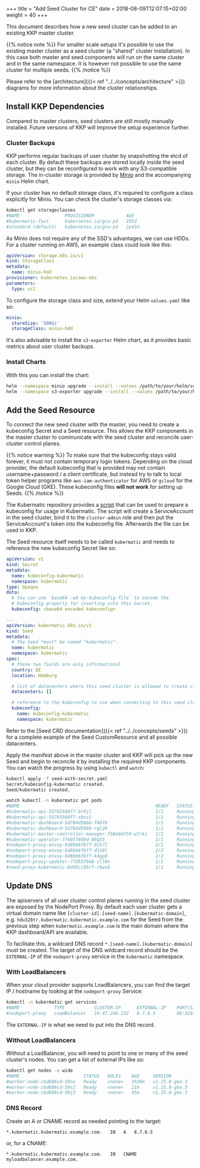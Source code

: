 +++
title = "Add Seed Cluster for CE"
date = 2018-08-09T12:07:15+02:00
weight = 40
+++

This document describes how a new seed cluster can be added to an existing KKP master cluster.

{{% notice note %}}
For smaller scale setups it's possible to use the existing master cluster as a seed cluster (a "shared"
cluster installation). In this case both master and seed components will run on the same cluster and in
the same namespace. It is however not possible to use the same cluster for multiple seeds.
{{% /notice %}}

Please refer to the [architecture]({{< ref "../../concepts/architecture" >}}) diagrams for more information
about the cluster relationships.

## Install KKP Dependencies

Compared to master clusters, seed clusters are still mostly manually installed. Future versions of KKP
will improve the setup experience further.

### Cluster Backups

KKP performs regular backups of user cluster by snapshotting the etcd of each cluster. By default these backups
are stored locally inside the seed cluster, but they can be reconfigured to work with any S3-compatible storage.
The in-cluster storage is provided by [Minio](https://min.io/) and the accompanying `minio` Helm chart.

If your cluster has no default storage class, it's required to configure a class explicitly for Minio. You can check
the cluster's storage classes via:

```bash
kubectl get storageclasses
#NAME                 PROVISIONER            AGE
#kubermatic-fast      kubernetes.io/gce-pd   195d
#standard (default)   kubernetes.io/gce-pd   2y43d
```

As Minio does not require any of the SSD's advantages, we can use HDDs. For a cluster running on AWS, an example
class could look like this:

```yaml
apiVersion: storage.k8s.io/v1
kind: StorageClass
metadata:
  name: minio-hdd
provisioner: kubernetes.io/aws-ebs
parameters:
  type: sc1
```

To configure the storage class and size, extend your Helm `values.yaml` like so:

```yaml
minio:
  storeSize: '500Gi'
  storageClass: minio-hdd
```

It's also advisable to install the `s3-exporter` Helm chart, as it provides basic metrics about user cluster backups.

### Install Charts

With this you can install the chart:

```bash
helm --namespace minio upgrade --install --values /path/to/your/helm/values.yaml minio charts/minio/
helm --namespace s3-exporter upgrade --install --values /path/to/your/helm/values.yaml s3-exporter charts/s3-exporter/
```

## Add the Seed Resource

To connect the new seed cluster with the master, you need to create a kubeconfig Secret and a Seed resource. This allows
the KKP components in the master cluster to communicate with the seed cluster and reconcile user-cluster control planes.

{{% notice warning %}}
To make sure that the kubeconfig stays valid forever, it must not contain temporary login tokens. Depending on the
cloud provider, the default kubeconfig that is provided may not contain username+password / a client certificate, but instead
try to talk to local token helper programs like `aws-iam-authenticator` for AWS or `gcloud` for the Google Cloud (GKE).
These kubeconfig files **will not work** for setting up Seeds.
{{% /notice %}}

The Kubermatic repository provides a [script](https://github.com/kubermatic/kubermatic-installer/blob/release/v2.14/kubeconfig-serviceaccounts.sh) that can be used to prepare a kubeconfig for usage in Kubermatic. The script will create
a ServiceAccount in the seed cluster, bind it to the `cluster-admin` role and then put the ServiceAccount's token into
the kubeconfig file. Afterwards the file can be used in KKP.

The Seed resource itself needs to be called `kubermatic` and needs to reference the new kubeconfig Secret like so:

```yaml
apiVersion: v1
kind: Secret
metadata:
  name: kubeconfig-kubermatic
  namespace: kubermatic
type: Opaque
data:
  # You can use `base64 -w0 my-kubeconfig-file` to encode the
  # kubeconfig properly for inserting into this Secret.
  kubeconfig: <base64 encoded kubeconfig>

---
apiVersion: kubermatic.k8s.io/v1
kind: Seed
metadata:
  # The Seed *must* be named "kubermatic".
  name: kubermatic
  namespace: kubermatic
spec:
  # these two fields are only informational
  country: DE
  location: Hamburg

  # list of datacenters where this seed cluster is allowed to create clusters in
  datacenters: []

  # reference to the kubeconfig to use when connecting to this seed cluster
  kubeconfig:
    name: kubeconfig-kubermatic
    namespace: kubermatic
```

Refer to the [Seed CRD documentation]({{< ref "../../concepts/seeds" >}}) for a complete example of the
Seed CustomResource and all possible datacenters.

Apply the manifest above in the master cluster and KKP will pick up the new Seed and begin to
reconcile it by installing the required KKP components. You can watch the progress by using
`kubectl` and `watch`:

```bash
kubectl apply -f seed-with-secret.yaml
Secret/kubeconfig-kubermatic created.
Seed/kubermatic created.

watch kubectl -n kubermatic get pods
#NAME                                                   READY   STATUS    RESTARTS   AGE
#kubermatic-api-55765568f7-br9jl                        1/1     Running   0          5m4s
#kubermatic-api-55765568f7-xbvz2                        1/1     Running   0          5m13s
#kubermatic-dashboard-5d784d586b-f46f8                  1/1     Running   0          35m
#kubermatic-dashboard-5d784d586b-rgl29                  1/1     Running   0          35m
#kubermatic-master-controller-manager-f58d4df59-w7rkz   1/1     Running   0          5m13s
#kubermatic-operator-7f6957869d-89g55                   1/1     Running   0          5m37s
#nodeport-proxy-envoy-6d8bb6fbff-9z57l                  2/2     Running   0          5m6s
#nodeport-proxy-envoy-6d8bb6fbff-dl58l                  2/2     Running   0          4m54s
#nodeport-proxy-envoy-6d8bb6fbff-k4gp8                  2/2     Running   0          4m44s
#nodeport-proxy-updater-7fd55f948-cll8n                 1/1     Running   0          4m44s
#seed-proxy-kubermatic-6dd5cc95cf-r6wvb                 1/1     Running   0          80m
```

## Update DNS

The apiservers of all user cluster control planes running in the seed cluster are exposed by the
NodePort Proxy. By default each user cluster gets a virtual domain name like
`[cluster-id].[seed-name].[kubermatic-domain]`, e.g. `hdu328tr.kubermatic.kubermatic.example.com`
for the Seed from the previous step when `kubermatic.example.com` is the main domain where the
KKP dashboard/API are available.

To facilitate this, a wildcard DNS record `*.[seed-name].[kubermatic-domain]` must be created. The target of the
DNS wildcard record should be the `EXTERNAL-IP` of the `nodeport-proxy` service in the `kubermatic` namespace.

### With LoadBalancers

When your cloud provider supports LoadBalancers, you can find the target IP / hostname by looking at the
`nodeport-proxy` Service:

```bash
kubectl -n kubermatic get services
#NAME             TYPE           CLUSTER-IP      EXTERNAL-IP    PORT(S)                      AGE
#nodeport-proxy   LoadBalancer   10.47.248.232   8.7.6.5        80:32014/TCP,443:30772/TCP   449d
```

The `EXTERNAL-IP` is what we need to put into the DNS record.

### Without LoadBalancers

Without a LoadBalancer, you will need to point to one or many of the seed cluster's nodes. You can get a
list of external IPs like so:

```bash
kubectl get nodes -o wide
#NAME                        STATUS   ROLES    AGE     VERSION         INTERNAL-IP   EXTERNAL-IP
#worker-node-cbd686cd-50nx   Ready    <none>   3h36m   v1.15.8-gke.3   10.156.0.36   8.7.6.4
#worker-node-cbd686cd-59s2   Ready    <none>   21m     v1.15.8-gke.3   10.156.0.14   8.7.6.3
#worker-node-cbd686cd-90j3   Ready    <none>   45m     v1.15.8-gke.3   10.156.0.22   8.7.6.2
```

### DNS Record

Create an A or CNAME record as needed pointing to the target:

```plain
*.kubermatic.kubermatic.example.com.   IN   A   8.7.6.5
```

or, for a CNAME:

```plain
*.kubermatic.kubermatic.example.com.   IN   CNAME   myloadbalancer.example.com.
```

